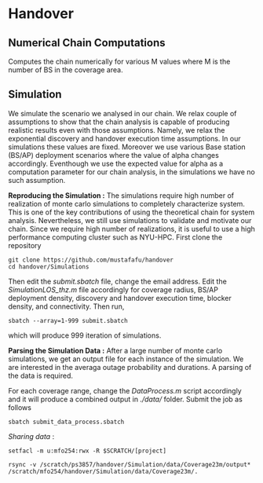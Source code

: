 # Handover

## Numerical Chain Computations
Computes the chain numerically for various M values where M is the number of BS in the coverage area.


## Simulation
We simulate the scenario we analysed in our chain. We relax couple of assumptions to show that the chain analysis is capable of producing realistic results even with those assumptions. Namely, we relax the exponential discovery and handover execution time assumptions. In our simulations these values are fixed. Moreover we use various Base station (BS/AP) deployment scenarios where the value of alpha changes accordingly. Eventhough we use the expected value for alpha as a computation parameter for our chain analysis, in the simulations we have no such assumption.

**Reproducing the Simulation :**
The simulations require high number of realization of monte carlo simulations to completely characterize system. This is one of the key contributions of using the theoretical chain for system analysis. Nevertheless, we still use simulations to validate and motivate our chain. Since we require high number of realizations, it is useful to use a high performance computing cluster such as NYU-HPC. 
First clone the repository
```
git clone https://github.com/mustafafu/handover
cd handover/Simulations
```

Then edit the *submit.sbatch* file, change the email address. 
Edit the *SimulationLOS_thz.m* file accordingly for coverage radius, BS/AP deployment density, discovery and handover execution time, blocker density, and connectivity.
Then run,
```
sbatch --array=1-999 submit.sbatch
```
which will produce 999 iteration of simulations.

**Parsing the Simulation Data :**
After a large number of monte carlo simulations, we get an output file for each instance of the simulation. We are interested in the averaga outage probability and durations. A parsing of the data is required. 

For each coverage range, change the *DataProcess.m* script accordingly and it will produce a combined output in *./data/* folder. Submit the job as follows
```
sbatch submit_data_process.sbatch
```
  *Sharing data* : 
  ```
  setfacl -m u:mfo254:rwx -R $SCRATCH/[project]
  ```
  ```
  rsync -v /scratch/ps3857/handover/Simulation/data/Coverage23m/output*  /scratch/mfo254/handover/Simulation/data/Coverage23m/.
  ```
